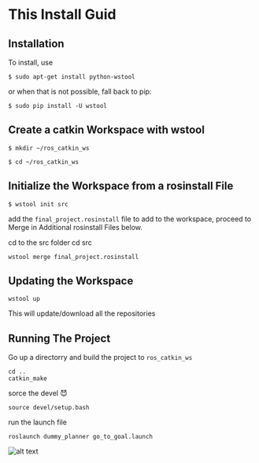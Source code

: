 # This Install Guid

## Installation

To install, use

	$ sudo apt-get install python-wstool	

or when that is not possible, fall back to pip:

	$ sudo pip install -U wstool	

## Create a catkin Workspace with wstool
	$ mkdir ~/ros_catkin_ws 	

    $ cd ~/ros_catkin_ws 

## Initialize the Workspace from a rosinstall File

    $ wstool init src 

add the ```final_project.rosinstall``` file to add to the workspace, proceed to Merge in Additional rosinstall Files below. 

cd to the src folder
    cd src

    wstool merge final_project.rosinstall

## Updating the Workspace

    wstool up

This will update/download all the repositories


## Running The Project


Go up a directorry and build the project to ```ros_catkin_ws```

    cd ..
    catkin_make

sorce the devel 😈

    source devel/setup.bash

run the launch file

    roslaunch dummy_planner go_to_goal.launch 

![alt text](http://url/to/img.png)
